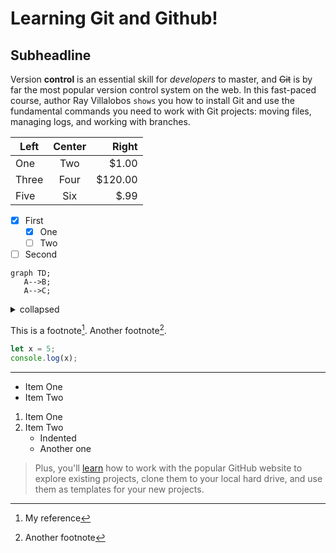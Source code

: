 Learning Git and Github!
=====

Subheadline
-----

Version **control** is an essential skill for _developers_ to master, and ~~Git~~ is by far the most popular version control system on the web. In this fast-paced course, author Ray Villalobos `shows` you how to install Git and use the fundamental commands you need to work with Git projects: moving files, managing logs, and working with branches.

| Left  | Center | Right   |
| -- | :---:  | -----:  |
| One   | Two    | $1.00   |
| Three   | Four    | $120.00   |
| Five   | Six    | $.99   |

- [x] First
   - [x] One
   - [ ] Two
- [ ]  Second

```mermaid
graph TD;
   A-->B;
   A-->C;
```


<details>
   <summary>collapsed</summary>

   # Header
   This is the copy for the collapsed text.
</details>


This is a footnote[^1]. Another footnote[^2].

[^1]: My reference
[^2]: Another footnote

```js
let x = 5;
console.log(x);
```

***
- Item One
- Item Two

1. Item One
1. Item Two
   - Indented
   - Another one

> Plus, you'll [learn](https://linkedin.com) how to work with the popular GitHub website to explore existing projects, clone them to your local hard drive, and use them as templates for your new projects.

